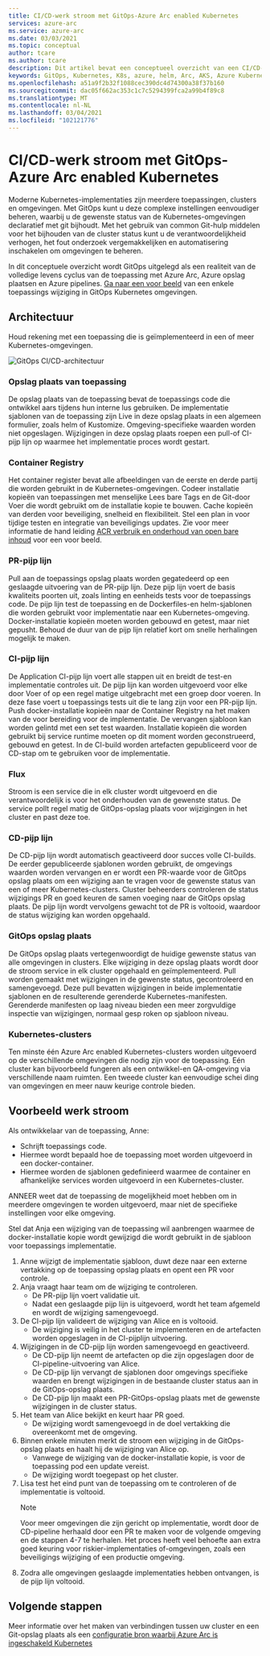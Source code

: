 ```yaml
---
title: CI/CD-werk stroom met GitOps-Azure Arc enabled Kubernetes
services: azure-arc
ms.service: azure-arc
ms.date: 03/03/2021
ms.topic: conceptual
author: tcare
ms.author: tcare
description: Dit artikel bevat een conceptueel overzicht van een CI/CD-werk stroom met behulp van GitOps
keywords: GitOps, Kubernetes, K8s, azure, helm, Arc, AKS, Azure Kubernetes service, containers, CI, CD, Azure DevOps
ms.openlocfilehash: a51a9f2b32f1088cec390dc4d74300a38f37b160
ms.sourcegitcommit: dac05f662ac353c1c7c5294399fca2a99b4f89c8
ms.translationtype: MT
ms.contentlocale: nl-NL
ms.lasthandoff: 03/04/2021
ms.locfileid: "102121776"
---
```

# <a name="cicd-workflow-using-gitops---azure-arc-enabled-kubernetes"></a>CI/CD-werk stroom met GitOps-Azure Arc enabled Kubernetes

Moderne Kubernetes-implementaties zijn meerdere toepassingen, clusters en omgevingen. Met GitOps kunt u deze complexe instellingen eenvoudiger beheren, waarbij u de gewenste status van de Kubernetes-omgevingen declaratief met git bijhoudt. Met het gebruik van common Git-hulp middelen voor het bijhouden van de cluster status kunt u de verantwoordelijkheid verhogen, het fout onderzoek vergemakkelijken en automatisering inschakelen om omgevingen te beheren.

In dit conceptuele overzicht wordt GitOps uitgelegd als een realiteit van de volledige levens cyclus van de toepassing met Azure Arc, Azure opslag plaatsen en Azure pipelines. [Ga naar een voor beeld](#example-workflow) van een enkele toepassings wijziging in GitOps Kubernetes omgevingen.

## <a name="architecture"></a>Architectuur

Houd rekening met een toepassing die is geïmplementeerd in een of meer Kubernetes-omgevingen.

![GitOps CI/CD-architectuur](./media/gitops-arch.png)

### <a name="application-repo"></a>Opslag plaats van toepassing
De opslag plaats van de toepassing bevat de toepassings code die ontwikkel aars tijdens hun interne lus gebruiken. De implementatie sjablonen van de toepassing zijn Live in deze opslag plaats in een algemeen formulier, zoals helm of Kustomize. Omgeving-specifieke waarden worden niet opgeslagen. Wijzigingen in deze opslag plaats roepen een pull-of CI-pijp lijn op waarmee het implementatie proces wordt gestart.
### <a name="container-registry"></a>Container Registry
Het container register bevat alle afbeeldingen van de eerste en derde partij die worden gebruikt in de Kubernetes-omgevingen. Codeer installatie kopieën van toepassingen met menselijke Lees bare Tags en de Git-door Voer die wordt gebruikt om de installatie kopie te bouwen. Cache kopieën van derden voor beveiliging, snelheid en flexibiliteit. Stel een plan in voor tijdige testen en integratie van beveiligings updates. Zie voor meer informatie de hand leiding [ACR verbruik en onderhoud van open bare inhoud](https://docs.microsoft.com/azure/container-registry/tasks-consume-public-content) voor een voor beeld.
### <a name="pr-pipeline"></a>PR-pijp lijn
Pull aan de toepassings opslag plaats worden gegatedeerd op een geslaagde uitvoering van de PR-pijp lijn. Deze pijp lijn voert de basis kwaliteits poorten uit, zoals linting en eenheids tests voor de toepassings code. De pijp lijn test de toepassing en de Dockerfiles-en helm-sjablonen die worden gebruikt voor implementatie naar een Kubernetes-omgeving. Docker-installatie kopieën moeten worden gebouwd en getest, maar niet gepusht. Behoud de duur van de pijp lijn relatief kort om snelle herhalingen mogelijk te maken.
### <a name="ci-pipeline"></a>CI-pijp lijn
De Application CI-pijp lijn voert alle stappen uit en breidt de test-en implementatie controles uit. De pijp lijn kan worden uitgevoerd voor elke door Voer of op een regel matige uitgebracht met een groep door voeren. In deze fase voert u toepassings tests uit die te lang zijn voor een PR-pijp lijn. Push docker-installatie kopieën naar de Container Registry na het maken van de voor bereiding voor de implementatie. De vervangen sjabloon kan worden gelintd met een set test waarden. Installatie kopieën die worden gebruikt bij service runtime moeten op dit moment worden geconstrueerd, gebouwd en getest. In de CI-build worden artefacten gepubliceerd voor de CD-stap om te gebruiken voor de implementatie.
### <a name="flux"></a>Flux
Stroom is een service die in elk cluster wordt uitgevoerd en die verantwoordelijk is voor het onderhouden van de gewenste status. De service pollt regel matig de GitOps-opslag plaats voor wijzigingen in het cluster en past deze toe.
### <a name="cd-pipeline"></a>CD-pijp lijn
De CD-pijp lijn wordt automatisch geactiveerd door succes volle CI-builds. De eerder gepubliceerde sjablonen worden gebruikt, de omgevings waarden worden vervangen en er wordt een PR-waarde voor de GitOps opslag plaats om een wijziging aan te vragen voor de gewenste status van een of meer Kubernetes-clusters. Cluster beheerders controleren de status wijzigings PR en goed keuren de samen voeging naar de GitOps opslag plaats. De pijp lijn wordt vervolgens gewacht tot de PR is voltooid, waardoor de status wijziging kan worden opgehaald.
### <a name="gitops-repo"></a>GitOps opslag plaats
De GitOps opslag plaats vertegenwoordigt de huidige gewenste status van alle omgevingen in clusters. Elke wijziging in deze opslag plaats wordt door de stroom service in elk cluster opgehaald en geïmplementeerd. Pull worden gemaakt met wijzigingen in de gewenste status, gecontroleerd en samengevoegd. Deze pull bevatten wijzigingen in beide implementatie sjablonen en de resulterende gerenderde Kubernetes-manifesten. Gerenderde manifesten op laag niveau bieden een meer zorgvuldige inspectie van wijzigingen, normaal gesp roken op sjabloon niveau.
### <a name="kubernetes-clusters"></a>Kubernetes-clusters
Ten minste één Azure Arc enabled Kubernetes-clusters worden uitgevoerd op de verschillende omgevingen die nodig zijn voor de toepassing. Eén cluster kan bijvoorbeeld fungeren als een ontwikkel-en QA-omgeving via verschillende naam ruimten. Een tweede cluster kan eenvoudige schei ding van omgevingen en meer nauw keurige controle bieden.
## <a name="example-workflow"></a>Voorbeeld werk stroom
Als ontwikkelaar van de toepassing, Anne:
* Schrijft toepassings code.
* Hiermee wordt bepaald hoe de toepassing moet worden uitgevoerd in een docker-container.
* Hiermee worden de sjablonen gedefinieerd waarmee de container en afhankelijke services worden uitgevoerd in een Kubernetes-cluster.

ANNEER weet dat de toepassing de mogelijkheid moet hebben om in meerdere omgevingen te worden uitgevoerd, maar niet de specifieke instellingen voor elke omgeving.

Stel dat Anja een wijziging van de toepassing wil aanbrengen waarmee de docker-installatie kopie wordt gewijzigd die wordt gebruikt in de sjabloon voor toepassings implementatie.

1. Anne wijzigt de implementatie sjabloon, duwt deze naar een externe vertakking op de toepassing opslag plaats en opent een PR voor controle.
2. Anja vraagt haar team om de wijziging te controleren.
    * De PR-pijp lijn voert validatie uit.
    * Nadat een geslaagde pijp lijn is uitgevoerd, wordt het team afgemeld en wordt de wijziging samengevoegd.
3. De CI-pijp lijn valideert de wijziging van Alice en is voltooid.
    * De wijziging is veilig in het cluster te implementeren en de artefacten worden opgeslagen in de CI-pijplijn uitvoering.
4. Wijzigingen in de CD-pijp lijn worden samengevoegd en geactiveerd.
    * De CD-pijp lijn neemt de artefacten op die zijn opgeslagen door de CI-pipeline-uitvoering van Alice.
    * De CD-pijp lijn vervangt de sjablonen door omgevings specifieke waarden en brengt wijzigingen in de bestaande cluster status aan in de GitOps-opslag plaats.
    * De CD-pijp lijn maakt een PR-GitOps-opslag plaats met de gewenste wijzigingen in de cluster status.
5. Het team van Alice bekijkt en keurt haar PR goed.
    * De wijziging wordt samengevoegd in de doel vertakking die overeenkomt met de omgeving.
6. Binnen enkele minuten merkt de stroom een wijziging in de GitOps-opslag plaats en haalt hij de wijziging van Alice op.
    * Vanwege de wijziging van de docker-installatie kopie, is voor de toepassing pod een update vereist.
    * De wijziging wordt toegepast op het cluster.
7. Lisa test het eind punt van de toepassing om te controleren of de implementatie is voltooid.
   > [!NOTE]
   > Voor meer omgevingen die zijn gericht op implementatie, wordt door de CD-pipeline herhaald door een PR te maken voor de volgende omgeving en de stappen 4-7 te herhalen. Het proces heeft veel behoefte aan extra goed keuring voor riskier-implementaties of-omgevingen, zoals een beveiligings wijziging of een productie omgeving.
8.  Zodra alle omgevingen geslaagde implementaties hebben ontvangen, is de pijp lijn voltooid.

## <a name="next-steps"></a>Volgende stappen
Meer informatie over het maken van verbindingen tussen uw cluster en een Git-opslag plaats als een [configuratie bron waarbij Azure Arc is ingeschakeld Kubernetes](./conceptual-configurations.md)
